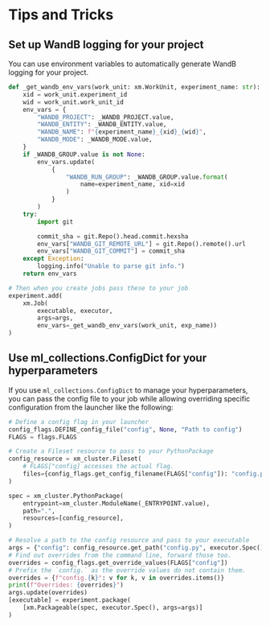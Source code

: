 # Tips and Tricks

## Set up WandB logging for your project

You can use environment variables to automatically generate
WandB logging for your project.

```python
def _get_wandb_env_vars(work_unit: xm.WorkUnit, experiment_name: str):
    xid = work_unit.experiment_id
    wid = work_unit.work_unit_id
    env_vars = {
        "WANDB_PROJECT": _WANDB_PROJECT.value,
        "WANDB_ENTITY": _WANDB_ENTITY.value,
        "WANDB_NAME": f"{experiment_name}_{xid}_{wid}",
        "WANDB_MODE": _WANDB_MODE.value,
    }
    if _WANDB_GROUP.value is not None:
        env_vars.update(
            {
                "WANDB_RUN_GROUP": _WANDB_GROUP.value.format(
                    name=experiment_name, xid=xid
                )
            }
        )
    try:
        import git

        commit_sha = git.Repo().head.commit.hexsha
        env_vars["WANDB_GIT_REMOTE_URL"] = git.Repo().remote().url
        env_vars["WANDB_GIT_COMMIT"] = commit_sha
    except Exception:
        logging.info("Unable to parse git info.")
    return env_vars

# Then when you create jobs pass these to your job
experiment.add(
    xm.Job(
        executable, executor,
        args=args,
        env_vars=_get_wandb_env_vars(work_unit, exp_name))
)

```

## Use ml_collections.ConfigDict for your hyperparameters

If you use `ml_collections.ConfigDict` to manage your hyperparameters,
you can pass the config file to your job while allowing overriding specific
configuration from the launcher like the following:
```python
# Define a config flag in your launcher
config_flags.DEFINE_config_file("config", None, "Path to config")
FLAGS = flags.FLAGS

# Create a Fileset resource to pass to your PythonPackage
config_resource = xm_cluster.Fileset(
    # FLAGS["config] accesses the actual flag.
    files={config_flags.get_config_filename(FLAGS["config"]): "config.py"}
)

spec = xm_cluster.PythonPackage(
    entrypoint=xm_cluster.ModuleName(_ENTRYPOINT.value),
    path=".",
    resources=[config_resource],
)

# Resolve a path to the config resource and pass to your executable
args = {"config": config_resource.get_path("config.py", executor.Spec())}
# Find out overrides from the command line, forward those too.
overrides = config_flags.get_override_values(FLAGS["config"])
# Prefix the `config.` as the override values do not contain them.
overrides = {f"config.{k}": v for k, v in overrides.items()}
print(f"Overrides: {overrides}")
args.update(overrides)
[executable] = experiment.package(
    [xm.Packageable(spec, executor.Spec(), args=args)]
)

```
